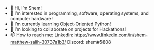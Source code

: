 - 👋 Hi, I’m Shem!
- 👀 I’m interested in programming, software, operating systems, and computer hardware!
- 🌱 I’m currently learning Object-Oriented Python!
- 💞️ I’m looking to collaborate on projects for Hackathons!
- 📫 How to reach me: 
LinkedIn: https://www.linkedin.com/in/shem-matthew-salih-30737a1b3/
Discord: shem#5808


<!---
odxscholars/odxscholars is a ✨ special ✨ repository because its `README.md` (this file) appears on your GitHub profile.
You can click the Preview link to take a look at your changes.
--->
